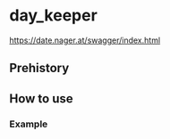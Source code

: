 # day_keeper

https://date.nager.at/swagger/index.html



## Prehistory


## How to use


### Example 